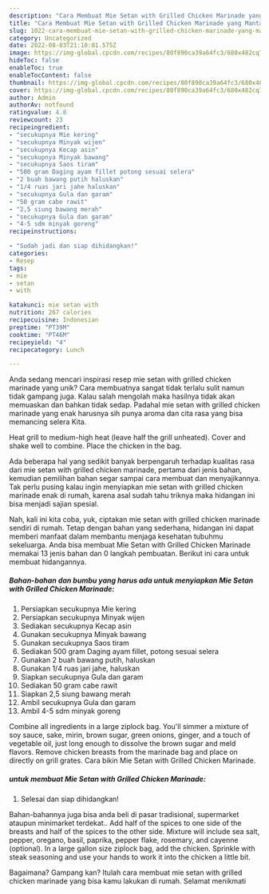 ```yaml
---
description: "Cara Membuat Mie Setan with Grilled Chicken Marinade yang Mantap"
title: "Cara Membuat Mie Setan with Grilled Chicken Marinade yang Mantap"
slug: 1022-cara-membuat-mie-setan-with-grilled-chicken-marinade-yang-mantap
category: Uncategorized
date: 2022-08-03T21:10:01.575Z
image: https://img-global.cpcdn.com/recipes/80f890ca39a64fc3/680x482cq70/mie-setan-with-grilled-chicken-marinade-foto-resep-utama.jpg
hideToc: false
enableToc: true
enableTocContent: false
thumbnail: https://img-global.cpcdn.com/recipes/80f890ca39a64fc3/680x482cq70/mie-setan-with-grilled-chicken-marinade-foto-resep-utama.jpg
cover: https://img-global.cpcdn.com/recipes/80f890ca39a64fc3/680x482cq70/mie-setan-with-grilled-chicken-marinade-foto-resep-utama.jpg
author: Admin
authorAv: notfound
ratingvalue: 4.8
reviewcount: 23
recipeingredient:
- "secukupnya Mie kering"
- "secukupnya Minyak wijen"
- "secukupnya Kecap asin"
- "secukupnya Minyak bawang"
- "secukupnya Saos tiram"
- "500 gram Daging ayam fillet potong sesuai selera"
- "2 buah bawang putih haluskan"
- "1/4 ruas jari jahe haluskan"
- "secukupnya Gula dan garam"
- "50 gram cabe rawit"
- "2,5 siung bawang merah"
- "secukupnya Gula dan garam"
- "4-5 sdm minyak goreng"
recipeinstructions:

- "Sudah jadi dan siap dihidangkan!"
categories:
- Resep
tags:
- mie
- setan
- with

katakunci: mie setan with 
nutrition: 267 calories
recipecuisine: Indonesian
preptime: "PT39M"
cooktime: "PT46M"
recipeyield: "4"
recipecategory: Lunch

---
```





Anda sedang mencari inspirasi resep mie setan with grilled chicken marinade yang unik? Cara membuatnya sangat tidak terlalu sulit namun tidak gampang juga. Kalau salah mengolah maka hasilnya tidak akan memuaskan dan bahkan tidak sedap. Padahal mie setan with grilled chicken marinade yang enak harusnya sih punya aroma dan cita rasa yang bisa memancing selera Kita.





Heat grill to medium-high heat (leave half the grill unheated). Cover and shake well to combine. Place the chicken in the bag.

Ada beberapa hal yang sedikit banyak berpengaruh terhadap kualitas rasa dari mie setan with grilled chicken marinade, pertama dari jenis bahan, kemudian pemilihan bahan segar sampai cara membuat dan menyajikannya. Tak perlu pusing kalau ingin menyiapkan mie setan with grilled chicken marinade enak di rumah, karena asal sudah tahu triknya maka hidangan ini bisa menjadi sajian spesial.






Nah, kali ini kita coba, yuk, ciptakan mie setan with grilled chicken marinade sendiri di rumah. Tetap dengan bahan yang sederhana, hidangan ini dapat memberi manfaat dalam membantu menjaga kesehatan tubuhmu sekeluarga. Anda bisa membuat Mie Setan with Grilled Chicken Marinade memakai 13 jenis bahan dan 0 langkah pembuatan. Berikut ini cara untuk membuat hidangannya.

<!--inarticleads1-->

##### Bahan-bahan dan bumbu yang harus ada untuk menyiapkan Mie Setan with Grilled Chicken Marinade:

1. Persiapkan secukupnya Mie kering
1. Persiapkan secukupnya Minyak wijen
1. Sediakan secukupnya Kecap asin
1. Gunakan secukupnya Minyak bawang
1. Gunakan secukupnya Saos tiram
1. Sediakan 500 gram Daging ayam fillet, potong sesuai selera
1. Gunakan 2 buah bawang putih, haluskan
1. Gunakan 1/4 ruas jari jahe, haluskan
1. Siapkan secukupnya Gula dan garam
1. Sediakan 50 gram cabe rawit
1. Siapkan 2,5 siung bawang merah
1. Ambil secukupnya Gula dan garam
1. Ambil 4-5 sdm minyak goreng


Combine all ingredients in a large ziplock bag. You&#39;ll simmer a mixture of soy sauce, sake, mirin, brown sugar, green onions, ginger, and a touch of vegetable oil, just long enough to dissolve the brown sugar and meld flavors. Remove chicken breasts from the marinade bag and place on directly on grill grates. Cara bikin Mie Setan with Grilled Chicken Marinade. 

<!--inarticleads2-->

#####  untuk membuat Mie Setan with Grilled Chicken Marinade:


1. Selesai dan siap dihidangkan!

Bahan-bahannya juga bisa anda beli di pasar tradisional, supermarket ataupun minimarket terdekat.. Add half of the spices to one side of the breasts and half of the spices to the other side. Mixture will include sea salt, pepper, oregano, basil, paprika, pepper flake, rosemary, and cayenne (optional). In a large gallon size ziplock bag, add the chicken. Sprinkle with steak seasoning and use your hands to work it into the chicken a little bit. 

Bagaimana? Gampang kan? Itulah cara membuat mie setan with grilled chicken marinade yang bisa kamu lakukan di rumah. Selamat menikmati
